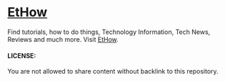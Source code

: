 # [EtHow][1]
Find tutorials, how to do things, Technology Information, Tech News, Reviews and much more.
Visit [EtHow][1].  
#### LICENSE:  
You are not allowed to share content without backlink to this repository.

[1]: http://www.ethow.com
